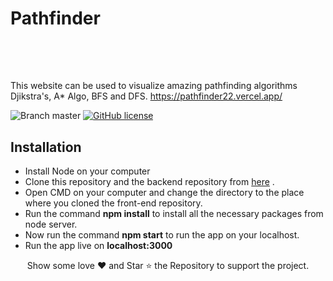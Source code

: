 # Pathfinder
<br/><br/>

##   

This website can be used to visualize amazing pathfinding algorithms Djikstra's, A* Algo, BFS and DFS. 
https://pathfinder22.vercel.app/

![Branch master](https://img.shields.io/badge/branch-master-brightgreen.svg?style=flat-square) [![GitHub license](https://img.shields.io/badge/license-MIT-blue.svg)](https://github.com/arnabuchiha/Algorithm-Visualizer/blob/master/LICENSE)


## Installation

- Install Node on your computer
- Clone this repository and the backend repository from <a href="https://github.com/flyingninja97/Pathfinder.git">here</a> .
- Open CMD on your computer and change the directory to the place where you cloned the front-end repository.
- Run the command **npm install** to install all the necessary packages from node server.
- Now run the command **npm start** to run the app on your localhost.
- Run the app live on **localhost:3000** 

<p align="center">
Show some love ❤️ and Star ⭐️ the Repository to support the project.
